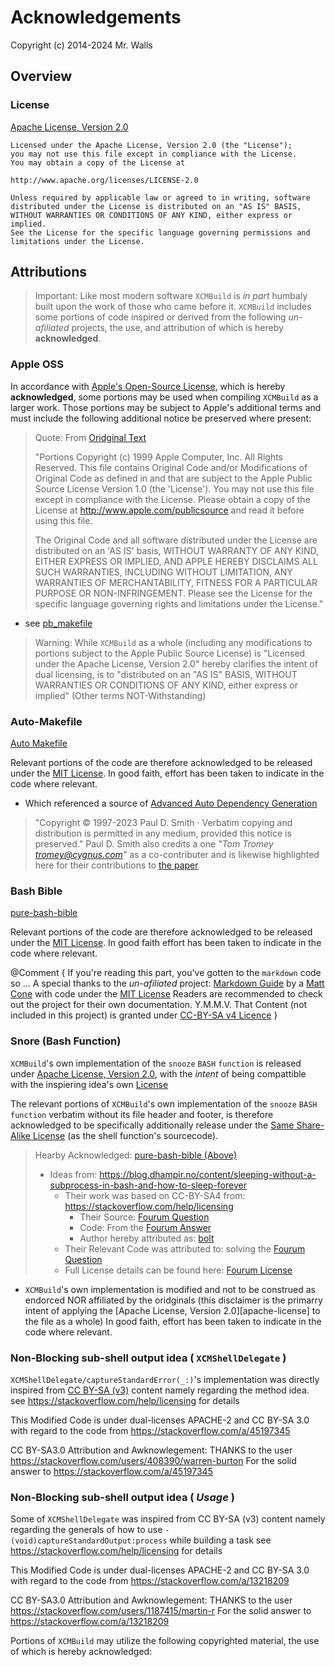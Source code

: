 # Acknowledgements

Copyright (c) 2014-2024 Mr. Walls

## Overview
### License
[Apache License, Version 2.0](https://www.apache.org/licenses/LICENSE-2.0)

	Licensed under the Apache License, Version 2.0 (the "License");
	you may not use this file except in compliance with the License.
	You may obtain a copy of the License at

	http://www.apache.org/licenses/LICENSE-2.0

	Unless required by applicable law or agreed to in writing, software
	distributed under the License is distributed on an "AS IS" BASIS,
	WITHOUT WARRANTIES OR CONDITIONS OF ANY KIND, either express or implied.
	See the License for the specific language governing permissions and
	limitations under the License.


## Attributions

>Important: Like most modern software ``XCMBuild`` is _in part_ humbaly built upon the work of those who came before it.
> ``XCMBuild`` includes some portions of code inspired or derived from the following _un-afiliated_ projects, the use, and attribution of which is hereby **acknowledged**.

### Apple OSS

In accordance with [Apple's Open-Source License](https://github.com/apple-oss-distributions/system_cmds/blob/3a6d92c5f871cbd7bd3490551dcd69b471c02a83/APPLE_LICENSE), which is hereby **acknowledged**,
some portions may be used when compiling ``XCMBuild`` as a larger work. Those portions may be subject to Apple's additional terms and must include the following additional notice be preserved where present:

>Quote: From [Oridginal Text](https://github.com/apple-oss-distributions/system_cmds/blob/3a6d92c5f871cbd7bd3490551dcd69b471c02a83/APPLE_LICENSE#L356-L370)
>
>"Portions Copyright (c) 1999 Apple Computer, Inc.  All Rights
>Reserved.  This file contains Original Code and/or Modifications of
>Original Code as defined in and that are subject to the Apple Public
>Source License Version 1.0 (the 'License').  You may not use this file
>except in compliance with the License.  Please obtain a copy of the
>License at http://www.apple.com/publicsource and read it before using
>this file.
>
>The Original Code and all software distributed under the License are
>distributed on an 'AS IS' basis, WITHOUT WARRANTY OF ANY KIND, EITHER
>EXPRESS OR IMPLIED, AND APPLE HEREBY DISCLAIMS ALL SUCH WARRANTIES,
>INCLUDING WITHOUT LIMITATION, ANY WARRANTIES OF MERCHANTABILITY,
>FITNESS FOR A PARTICULAR PURPOSE OR NON-INFRINGEMENT.  Please see the
>License for the specific language governing rights and limitations
>under the License."

- see [pb_makefile](https://github.com/apple-oss-distributions/pb_makefiles/tree/666e66b78ebcfd10a28197bf179f503e2a6961a9)

> Warning: While ``XCMBuild`` as a whole (including any modifications to portions subject to the Apple Public
> Source License) is "Licensed under the Apache License, Version 2.0" hereby clarifies the intent of dual licensing,
> is to "distributed on an "AS IS" BASIS, WITHOUT WARRANTIES OR CONDITIONS OF ANY KIND, either express or implied"
> (Other terms NOT-Withstanding)

### Auto-Makefile

 [Auto Makefile](https://github.com/repnz/auto-makefile/tree/733e2112e8424cfa511166712145a5b60849342c)

Relevant portions of the code are therefore acknowledged to be released under the [MIT License](https://github.com/repnz/auto-makefile/blob/733e2112e8424cfa511166712145a5b60849342c/LICENSE).
In good faith, effort has been taken to indicate in the code where relevant.


- Which referenced a source of [Advanced Auto Dependency Generation][advanced-auto-dependency-generation]
> "Copyright © 1997-2023 Paul D. Smith · Verbatim copying and distribution is permitted in any medium, provided this notice is preserved."
Paul D. Smith also credits a one _"Tom Tromey <tromey@cygnus.com>"_ as a co-contributer and is likewise highlighted here for their contributions to [the paper][advanced-auto-dependency-generation]

### Bash Bible

[pure-bash-bible](https://github.com/dylanaraps/pure-bash-bible/commit/8c19d0b482b04d8d50fb72b4c5148b41ce605c6d)

Relevant portions of the code are therefore acknowledged to be released under the [MIT License](https://raw.githubusercontent.com/dylanaraps/pure-bash-bible/8c19d0b482b04d8d50fb72b4c5148b41ce605c6d/LICENSE.md).
In good faith effort has been taken to indicate in the code where relevant.

@Comment {
	If you're reading this part, you've gotten to the `markdown` code so ...
	A special thanks to the _un-afiliated_ project:
	[Markdown Guide](https://github.com/mattcone/markdown-guide) by a [Matt Cone](https://github.com/mattcone)
	with code under the [MIT License](https://github.com/mattcone/markdown-guide/blob/92783240a94f29caafbdc31a75b3b97f563cde3a/LICENSE.txt)
	Readers are recommended to check out the project for their own documentation. Y.M.M.V.
	That Content (not included in this project) is granted under [CC-BY-SA v4 Licence](https://creativecommons.org/licenses/by-sa/4.0/legalcode.en)
}

### Snore (Bash Function)

``XCMBuild``'s own implementation of the `snooze` `BASH` `function` is released under [Apache License, Version 2.0](https://www.apache.org/licenses/LICENSE-2.0), with the _intent_ of being compattible with
the inspiering idea's own [License][CC-BY-SA-4]

The relevant portions of ``XCMBuild``'s own implementation of the `snooze` `BASH` `function` verbatim without its file header and footer, is therefore acknowledged to be specifically additionally release under the [Same Share-Alike License][CC-BY-SA-4] (as the shell function's sourcecode).
>Hearby Acknowledged: [pure-bash-bible (Above)](https://github.com/dylanaraps/pure-bash-bible/8c19d0b482b04d8d50fb72b4c5148b41ce605c6d#other)
>- Ideas from: https://blog.dhampir.no/content/sleeping-without-a-subprocess-in-bash-and-how-to-sleep-forever
>   - Their work was based on CC-BY-SA4 from: https://stackoverflow.com/help/licensing
>      - Their Source: [Fourum Question](https://unix.stackexchange.com/questions/68236/avoiding-busy-waiting-in-bash-without-the-sleep-command)
>      - Code: From the [Fourum Answer](https://unix.stackexchange.com/a/407383)
>      - Author hereby attributed as: [bolt](https://unix.stackexchange.com/users/263036/bolt)
>   - Their Relevant Code was attributed to: solving the [Fourum Question](https://unix.stackexchange.com/questions/68236/avoiding-busy-waiting-in-bash-without-the-sleep-command)
>   - Full License details can be found here: [Fourum License][CC-BY-SA-4]

- ``XCMBuild``'s own implementation is modified and not to be construed as endorced NOR affiliated by the oridginals (this disclaimer is the primarry intent of applying the [Apache License, Version 2.0][apache-license] to the file as a whole)
In good faith, effort has been taken to indicate in the code where relevant.


### Non-Blocking sub-shell output idea ( ``XCMShellDelegate`` )
``XCMShellDelegate/captureStandardError(_:)``'s implementation was directly inspired from
[CC BY-SA (v3)][CC-BY-SA-3] content namely regarding the method idea.
see https://stackoverflow.com/help/licensing for details

This Modified Code is under dual-licenses APACHE-2 and CC BY-SA 3.0
with regard to the code from https://stackoverflow.com/a/45197345

CC BY-SA3.0 Attribution and Awknowlegement:
THANKS to the user https://stackoverflow.com/users/408390/warren-burton
For the solid answer to https://stackoverflow.com/a/45197345

### Non-Blocking sub-shell output idea ( _Usage_ )
Some of ``XCMShellDelegate`` was inspired from CC BY-SA (v3) content
namely regarding the generals of how to use `-(void)captureStandardOutput:process`
while building a task
see https://stackoverflow.com/help/licensing for details

This Modified Code is under dual-licenses APACHE-2 and CC BY-SA 3.0
with regard to the code from https://stackoverflow.com/a/13218209

CC BY-SA3.0 Attribution and Awknowlegement:
THANKS to the user https://stackoverflow.com/users/1187415/martin-r
For the solid answer to https://stackoverflow.com/a/13218209


Portions of ``XCMBuild`` may utilize the following copyrighted material, the use of which is hereby acknowledged:




[Apache License, Version 2.0]: <https://www.apache.org/licenses/LICENSE-2.0> "Apache License, Version 2.0"
[advanced-auto-dependency-generation]: <https://web.archive.org/web/20231008034019/https://make.mad-scientist.net/papers/advanced-auto-dependency-generation/#traditional> "Advanced Auto Dependency Generation"
[CC-BY-SA-4]: <https://creativecommons.org/licenses/by-sa/4.0/> "CC by Share Alike v4.0"
[CC-BY-SA-3]: <https://creativecommons.org/licenses/by-sa/3.0/> "CC by Share Alike v3.0"
